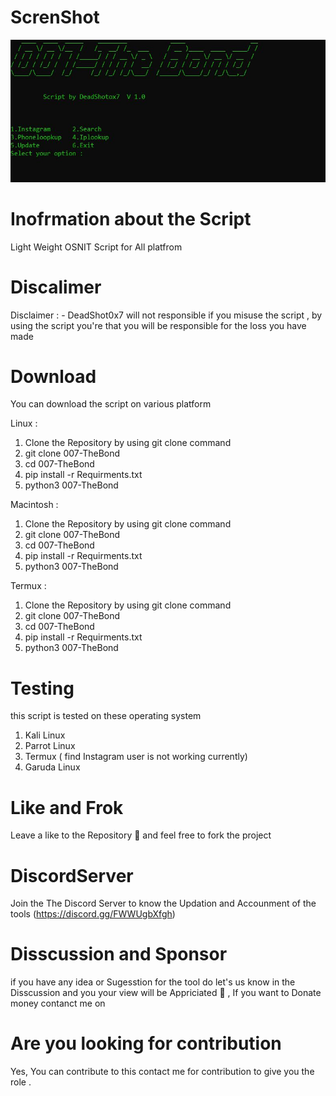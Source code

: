 # ScrenShot
![Screenshot](ScrnShot.JPG)
# Inofrmation about the Script 

Light Weight OSNIT Script for All platfrom

# Discalimer
Disclaimer : - DeadShot0x7 will not responsible if you misuse the script , by using  the script you're that you will be responsible for the loss you have made 
# Download
You can download the script on various platform 

 Linux  :
 
 1. Clone the Repository  by using git clone command 
 2. git clone 007-TheBond
 3. cd 007-TheBond
 4. pip install -r Requirments.txt
 5. python3 007-TheBond 
 
 
 Macintosh : 
 
  1. Clone the Repository  by using git clone command 
 2. git clone 007-TheBond
 3. cd 007-TheBond
 4. pip install -r Requirments.txt
 5. python3 007-TheBond 
 
 
 Termux :
  1. Clone the Repository  by using git clone command 
 2. git clone 007-TheBond
 3. cd 007-TheBond
 4. pip install -r Requirments.txt
 5. python3 007-TheBond 

# Testing 
this script is tested  on these operating system 

1. Kali Linux
2. Parrot Linux
3. Termux ( find Instagram user is not working currently)
4. Garuda Linux 
# Like and  Frok
Leave a like to the Repository 🙂 and feel free to fork the project 

# DiscordServer 
Join the The Discord Server  to know the Updation and Accounment of the tools 
(https://discord.gg/FWWUgbXfgh)
# Disscussion and Sponsor
if you have any idea or Sugesstion for the tool do let's us know in the Disscussion and you your view will be Appriciated 🙌 , If you want to Donate money contanct me on 
# Are you looking for contribution 
Yes, You can contribute to this contact me for contribution  to give you the role .
 
 
 
 


